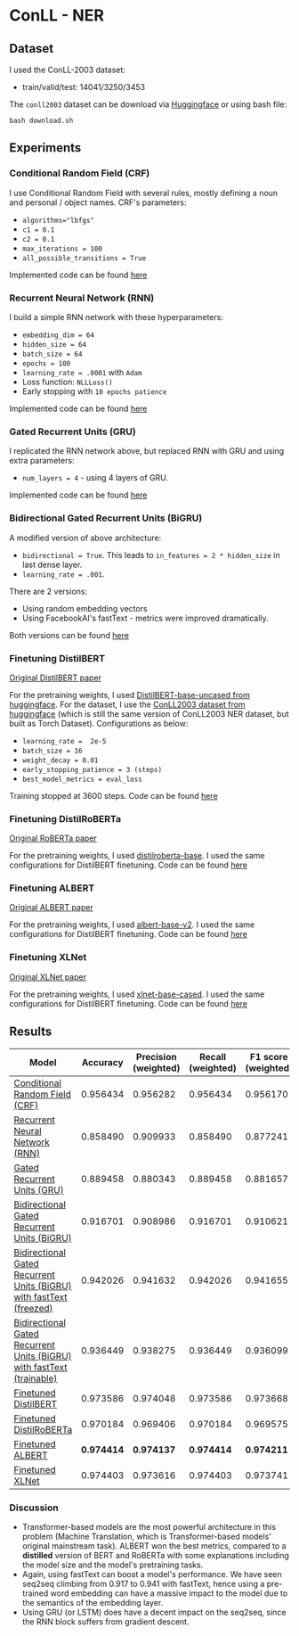 # ConLL - NER

## Dataset
I used the ConLL-2003 dataset:
- train/valid/test: 14041/3250/3453

The `conll2003` dataset can be download via [Huggingface](https://huggingface.co/datasets/conll2003) or using bash file:
```
bash download.sh
```


## Experiments
### Conditional Random Field (CRF)
I use Conditional Random Field with several rules, mostly defining a noun and personal / object names. CRF's parameters:
- `algorithms="lbfgs"`
- `c1 = 0.1`
- `c2 = 0.1`
- `max_iterations = 100`
- `all_possible_transitions = True`

Implemented code can be found [here](code/ml-models/ner-crf.ipynb)

### Recurrent Neural Network (RNN)
I build a simple RNN network with these hyperparameters:
- `embedding_dim = 64`
- `hidden_size = 64`
- `batch_size = 64`
- `epochs = 100`
- `learning_rate = .0001` with `Adam`
- Loss function: `NLLLoss()`
- Early stopping with `10 epochs patience`

Implemented code can be found [here](code/seq2seq/ner-rnn.ipynb)

### Gated Recurrent Units (GRU)
I replicated the RNN network above, but replaced RNN with GRU and using extra parameters:
- `num_layers = 4` - using 4 layers of GRU.

Implemented code can be found [here](code/seq2seq/ner-gru.ipynb)

### Bidirectional Gated Recurrent Units (BiGRU)
A modified version of above architecture:
- `bidirectional = True`. This leads to `in_features = 2 * hidden_size` in last dense layer.
- `learning_rate = .001`.

There are 2 versions:
- Using random embedding vectors
- Using FacebookAI's fastText - metrics were improved dramatically.

Both versions can be found [here](code/seq2seq/ner-bigru.ipynb)

### Finetuning DistilBERT
[Original DistilBERT paper](https://arxiv.org/abs/1910.01108)

For the pretraining weights, I used [DistilBERT-base-uncased from huggingface](https://huggingface.co/distilbert-base-uncased). For the dataset, I use the [ConLL2003 dataset from huggingface](https://huggingface.co/datasets/conll2003) (which is still the same version of ConLL2003 NER dataset, but built as Torch Dataset). Configurations as below:
- `learning_rate =  2e-5`
- `batch_size = 16`
- `weight_decay = 0.01`
- `early_stopping_patience = 3 (steps)`
- `best_model_metrics = eval_loss`

Training stopped at 3600 steps. Code can be found [here](code/transformers/ner-distil-bert.ipynb)

### Finetuning DistilRoBERTa
[Original RoBERTa paper](https://arxiv.org/abs/1907.11692)

For the pretraining weights, I used [distilroberta-base](https://huggingface.co/distilroberta-base). I used the same configurations for DistilBERT finetuning. Code can be found [here](code/transformers/ner-distil-roberta.ipynb)

### Finetuning ALBERT
[Original ALBERT paper](https://arxiv.org/abs/1909.11942)

For the pretraining weights, I used [albert-base-v2](https://huggingface.co/albert-base-v2). I used the same configurations for DistilBERT finetuning. Code can be found [here](code/transformers/ner-albert.ipynb)

### Finetuning XLNet
[Original XLNet paper](https://arxiv.org/abs/1906.08237)

For the pretraining weights, I used [xlnet-base-cased](https://huggingface.co/xlnet-base-cased). I used the same configurations for DistilBERT finetuning. Code can be found [here](code/transformers/ner-xlnet.ipynb)

## Results

| Model                                                                                                               | Accuracy     | Precision (weighted) | Recall (weighted) | F1 score (weighted) |
| ------------------------------------------------------------------------------------------------------------------- | ------------ | -------------------- | ----------------- | ------------------- |
| [Conditional Random Field (CRF)             ](#conditional-random-field-crf)                                        | 0.956434     | 0.956282             | 0.956434          | 0.956170            |
| [Recurrent Neural Network (RNN)             ](#recurrent-neural-network-rnn)                                        | 0.858490     | 0.909933             | 0.858490          | 0.877241            |
| [Gated Recurrent Units (GRU)                ](#gated-recurrent-units-gru)                                           | 0.889458     | 0.880343             | 0.889458          | 0.881657            |
| [Bidirectional Gated Recurrent Units (BiGRU)](#bidirectional-gated-recurrent-units-bigru)                           | 0.916701     | 0.908986             | 0.916701          | 0.910621            |
| [Bidirectional Gated Recurrent Units (BiGRU) with fastText (freezed)](#bidirectional-gated-recurrent-units-bigru)   | 0.942026     | 0.941632             | 0.942026          | 0.941655            |
| [Bidirectional Gated Recurrent Units (BiGRU) with fastText (trainable)](#bidirectional-gated-recurrent-units-bigru) | 0.936449     | 0.938275             | 0.936449          | 0.936099            |
| [Finetuned DistilBERT                       ](#finetuning-distilbert)                                               | 0.973586     | 0.974048             | 0.973586          | 0.973668            |
| [Finetuned DistilRoBERTa                    ](#finetuning-distilroberta)                                            | 0.970184     | 0.969406             | 0.970184          | 0.969575            |
| [Finetuned ALBERT                           ](#finetuning-albert)                                                   | **0.974414** | **0.974137**         | **0.974414**      | **0.974211**        |
| [Finetuned XLNet                            ](#finetuning-xlnet)                                                    | 0.974403     | 0.973616             | 0.974403          | 0.973741            |

### Discussion
- Transformer-based models are the most powerful architecture in this problem (Machine Translation, which is Transformer-based models' original mainstream task). ALBERT won the best metrics, compared to a **distilled** version of BERT and RoBERTa with some explanations including the model size and the model's pretraining tasks. 
- Again, using fastText can boost a model's performance. We have seen seq2seq climbing from 0.917 to 0.941 with fastText, hence using a pre-trained word embedding can have a massive impact to the model due to the semantics of the embedding layer.
- Using GRU (or LSTM) does have a decent impact on the seq2seq, since the RNN block suffers from gradient descent.
